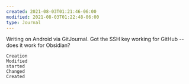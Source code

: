 ```yaml
---
created: 2021-08-03T01:21:46-06:00
modified: 2021-08-03T01:22:48-06:00
type: Journal
---
```


Writing on Android via GitJournal. Got the SSH key working for GitHub -- does it work for Obsidian?

```
Creation
Modified
started
Changed
Created
```

